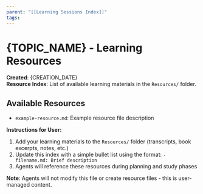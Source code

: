 ```yaml
---
parent: "[[Learning Sessions Index]]"
tags:
---
```


# {TOPIC_NAME} - Learning Resources

**Created**: {CREATION_DATE}  
**Resource Index**: List of available learning materials in the `Resources/` folder.

## Available Resources

- `example-resource.md`: Example resource file description

**Instructions for User:**
1. Add your learning materials to the `Resources/` folder (transcripts, book excerpts, notes, etc.)
2. Update this index with a simple bullet list using the format: `- filename.md: Brief description`
3. Agents will reference these resources during planning and study phases

**Note**: Agents will not modify this file or create resource files - this is user-managed content.